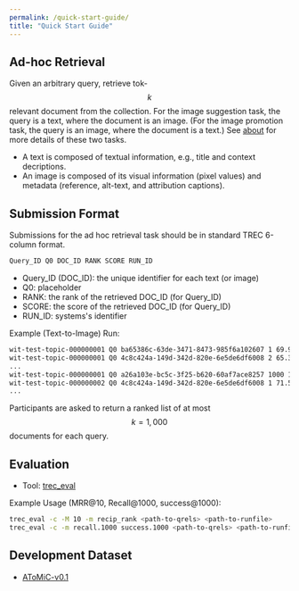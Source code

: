 ```yaml
---
permalink: /quick-start-guide/
title: "Quick Start Guide"
---
```


## Ad-hoc Retrieval
Given an arbitrary query, retrieve tok-$$k$$ relevant document from the collection.
For the image suggestion task, the query is a text, where the document is an image.
(For the image promotion task, the query is an image, where the document is a text.)
See [about](/about) for more details of these two tasks.

- A text is composed of textual information, e.g., title and context decriptions.
- An image is composed of its visual information (pixel values) and metadata (reference, alt-text, and attribution captions).

## Submission Format

Submissions for the ad hoc retrieval task should be in standard TREC 6-column format.

```bash
Query_ID Q0 DOC_ID RANK SCORE RUN_ID
```
- Query\_ID (DOC\_ID): the unique identifier for each text (or image)
- Q0: placeholder
- RANK: the rank of the retrieved DOC\_ID (for Query\_ID)
- SCORE: the score of the retrieved DOC\_ID (for Query\_ID)
- RUN\_ID: systems's identifier

Example (Text-to-Image) Run:
```bash
wit-test-topic-000000001 Q0 ba65386c-63de-3471-8473-985f6a102607 1 69.9 boring_system
wit-test-topic-000000001 Q0 4c8c424a-149d-342d-820e-6e5de6df6008 2 65.3 boring_system
...
wit-test-topic-000000001 Q0 a26a103e-bc5c-3f25-b620-60af7ace8257 1000 1.4 boring_system
wit-test-topic-000000002 Q0 4c8c424a-149d-342d-820e-6e5de6df6008 1 71.5 boring_system
...
```

Participants are asked to return a ranked list of at most $$k=1,000$$ documents for each query.

## Evaluation
- Tool: [trec\_eval](https://github.com/usnistgov/trec_eval)

Example Usage (MRR@10, Recall@1000, success@1000):
```bash
trec_eval -c -M 10 -m recip_rank <path-to-qrels> <path-to-runfile>
trec_eval -c -m recall.1000 success.1000 <path-to-qrels> <path-to-runfile>
```

## Development Dataset
- [AToMiC-v0.1](/annoucements/huggingface-hub-released)
